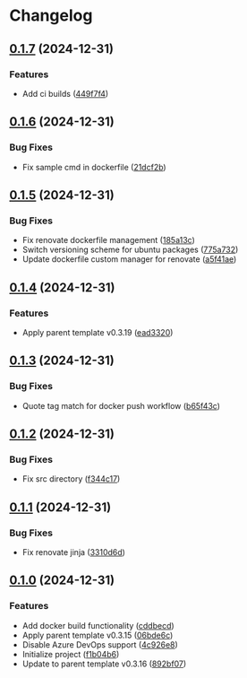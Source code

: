 # Changelog

## [0.1.7](https://github.com/natescherer/postmodern-docker-container-copiertemplate/compare/v0.1.6...v0.1.7) (2024-12-31)


### Features

* Add ci builds ([449f7f4](https://github.com/natescherer/postmodern-docker-container-copiertemplate/commit/449f7f4d94d1efbefeb40aab15b737ce80a8a8c1))

## [0.1.6](https://github.com/natescherer/postmodern-docker-container-copiertemplate/compare/v0.1.5...v0.1.6) (2024-12-31)


### Bug Fixes

* Fix sample cmd in dockerfile ([21dcf2b](https://github.com/natescherer/postmodern-docker-container-copiertemplate/commit/21dcf2b248087d13ea9d7e9f63aef5b3f78b810b))

## [0.1.5](https://github.com/natescherer/postmodern-docker-container-copiertemplate/compare/v0.1.4...v0.1.5) (2024-12-31)


### Bug Fixes

* Fix renovate dockerfile management ([185a13c](https://github.com/natescherer/postmodern-docker-container-copiertemplate/commit/185a13c8467a1918e3d28c3164c5262e096952c1))
* Switch versioning scheme for ubuntu packages ([775a732](https://github.com/natescherer/postmodern-docker-container-copiertemplate/commit/775a7322589c298132f5a060aa2f0823b0d8c3d9))
* Update dockerfile custom manager for renovate ([a5f41ae](https://github.com/natescherer/postmodern-docker-container-copiertemplate/commit/a5f41ae4bc74e0ab0e6fea1227718c8a6ec3bcac))

## [0.1.4](https://github.com/natescherer/postmodern-docker-container-copiertemplate/compare/v0.1.3...v0.1.4) (2024-12-31)


### Features

* Apply parent template v0.3.19 ([ead3320](https://github.com/natescherer/postmodern-docker-container-copiertemplate/commit/ead332002bf5c02746992ceeeaf748776bdbf1e4))

## [0.1.3](https://github.com/natescherer/postmodern-docker-container-copiertemplate/compare/v0.1.2...v0.1.3) (2024-12-31)


### Bug Fixes

* Quote tag match for docker push workflow ([b65f43c](https://github.com/natescherer/postmodern-docker-container-copiertemplate/commit/b65f43c16d54754c7797b2d473614c85c6104097))

## [0.1.2](https://github.com/natescherer/postmodern-docker-container-copiertemplate/compare/v0.1.1...v0.1.2) (2024-12-31)


### Bug Fixes

* Fix src directory ([f344c17](https://github.com/natescherer/postmodern-docker-container-copiertemplate/commit/f344c17cb00274fbce7af4ddf84bbb64373b5757))

## [0.1.1](https://github.com/natescherer/postmodern-docker-container-copiertemplate/compare/v0.1.0...v0.1.1) (2024-12-31)


### Bug Fixes

* Fix renovate jinja ([3310d6d](https://github.com/natescherer/postmodern-docker-container-copiertemplate/commit/3310d6deafa5cf8e7aaaabe3ee8528123af677b1))

## [0.1.0](https://github.com/natescherer/postmodern-docker-container-copiertemplate/compare/v0.0.1...v0.1.0) (2024-12-31)


### Features

* Add docker build functionality ([cddbecd](https://github.com/natescherer/postmodern-docker-container-copiertemplate/commit/cddbecd117ecabcca58e6ffafd5e3f979a9879ea))
* Apply parent template v0.3.15 ([06bde6c](https://github.com/natescherer/postmodern-docker-container-copiertemplate/commit/06bde6c195cdd29dcaef6be56b94fa219f7ad9cb))
* Disable Azure DevOps support ([4c926e8](https://github.com/natescherer/postmodern-docker-container-copiertemplate/commit/4c926e80769f4a6fac0b2fcc098beac8709d241d))
* Initialize project ([f1b04b6](https://github.com/natescherer/postmodern-docker-container-copiertemplate/commit/f1b04b6e3e5eb89381e849110e829a27adb9c817))
* Update to parent template v0.3.16 ([892bf07](https://github.com/natescherer/postmodern-docker-container-copiertemplate/commit/892bf07c631c275941f63e91a27fd9248787660c))
